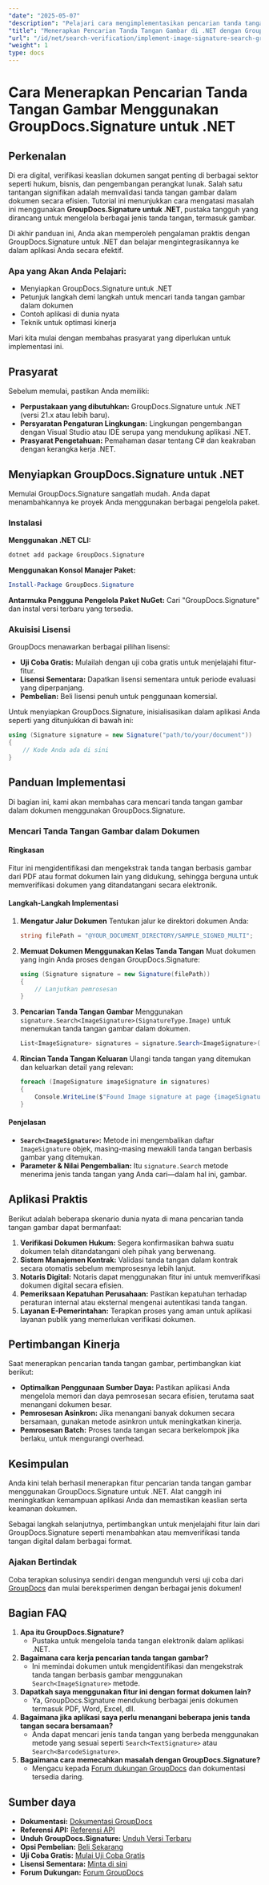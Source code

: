```yaml
---
"date": "2025-05-07"
"description": "Pelajari cara mengimplementasikan pencarian tanda tangan gambar di .NET menggunakan GroupDocs.Signature. Panduan ini mencakup pengaturan, implementasi, dan aplikasi praktis."
"title": "Menerapkan Pencarian Tanda Tangan Gambar di .NET dengan GroupDocs.Signature&#58; Panduan Langkah demi Langkah"
"url": "/id/net/search-verification/implement-image-signature-search-groupdocs-signature-dotnet/"
"weight": 1
type: docs
---
```

# Cara Menerapkan Pencarian Tanda Tangan Gambar Menggunakan GroupDocs.Signature untuk .NET

## Perkenalan

Di era digital, verifikasi keaslian dokumen sangat penting di berbagai sektor seperti hukum, bisnis, dan pengembangan perangkat lunak. Salah satu tantangan signifikan adalah memvalidasi tanda tangan gambar dalam dokumen secara efisien. Tutorial ini menunjukkan cara mengatasi masalah ini menggunakan **GroupDocs.Signature untuk .NET**, pustaka tangguh yang dirancang untuk mengelola berbagai jenis tanda tangan, termasuk gambar.

Di akhir panduan ini, Anda akan memperoleh pengalaman praktis dengan GroupDocs.Signature untuk .NET dan belajar mengintegrasikannya ke dalam aplikasi Anda secara efektif.

### Apa yang Akan Anda Pelajari:
- Menyiapkan GroupDocs.Signature untuk .NET
- Petunjuk langkah demi langkah untuk mencari tanda tangan gambar dalam dokumen
- Contoh aplikasi di dunia nyata
- Teknik untuk optimasi kinerja

Mari kita mulai dengan membahas prasyarat yang diperlukan untuk implementasi ini.

## Prasyarat

Sebelum memulai, pastikan Anda memiliki:
- **Perpustakaan yang dibutuhkan:** GroupDocs.Signature untuk .NET (versi 21.x atau lebih baru).
- **Persyaratan Pengaturan Lingkungan:** Lingkungan pengembangan dengan Visual Studio atau IDE serupa yang mendukung aplikasi .NET.
- **Prasyarat Pengetahuan:** Pemahaman dasar tentang C# dan keakraban dengan kerangka kerja .NET.

## Menyiapkan GroupDocs.Signature untuk .NET

Memulai GroupDocs.Signature sangatlah mudah. Anda dapat menambahkannya ke proyek Anda menggunakan berbagai pengelola paket.

### Instalasi

**Menggunakan .NET CLI:**
```bash
dotnet add package GroupDocs.Signature
```

**Menggunakan Konsol Manajer Paket:**
```powershell
Install-Package GroupDocs.Signature
```

**Antarmuka Pengguna Pengelola Paket NuGet:** Cari "GroupDocs.Signature" dan instal versi terbaru yang tersedia.

### Akuisisi Lisensi

GroupDocs menawarkan berbagai pilihan lisensi:
- **Uji Coba Gratis:** Mulailah dengan uji coba gratis untuk menjelajahi fitur-fitur.
- **Lisensi Sementara:** Dapatkan lisensi sementara untuk periode evaluasi yang diperpanjang.
- **Pembelian:** Beli lisensi penuh untuk penggunaan komersial.

Untuk menyiapkan GroupDocs.Signature, inisialisasikan dalam aplikasi Anda seperti yang ditunjukkan di bawah ini:

```csharp
using (Signature signature = new Signature("path/to/your/document"))
{
    // Kode Anda ada di sini
}
```

## Panduan Implementasi

Di bagian ini, kami akan membahas cara mencari tanda tangan gambar dalam dokumen menggunakan GroupDocs.Signature.

### Mencari Tanda Tangan Gambar dalam Dokumen

#### Ringkasan
Fitur ini mengidentifikasi dan mengekstrak tanda tangan berbasis gambar dari PDF atau format dokumen lain yang didukung, sehingga berguna untuk memverifikasi dokumen yang ditandatangani secara elektronik.

#### Langkah-Langkah Implementasi

1. **Mengatur Jalur Dokumen**
   Tentukan jalur ke direktori dokumen Anda:
   
   ```csharp
   string filePath = "@YOUR_DOCUMENT_DIRECTORY/SAMPLE_SIGNED_MULTI";
   ```

2. **Memuat Dokumen Menggunakan Kelas Tanda Tangan**
   Muat dokumen yang ingin Anda proses dengan GroupDocs.Signature:
   
   ```csharp
   using (Signature signature = new Signature(filePath))
   {
       // Lanjutkan pemrosesan
   }
   ```

3. **Pencarian Tanda Tangan Gambar**
   Menggunakan `signature.Search<ImageSignature>(SignatureType.Image)` untuk menemukan tanda tangan gambar dalam dokumen.
   
   ```csharp
   List<ImageSignature> signatures = signature.Search<ImageSignature>(SignatureType.Image);
   ```

4. **Rincian Tanda Tangan Keluaran**
   Ulangi tanda tangan yang ditemukan dan keluarkan detail yang relevan:
   
   ```csharp
   foreach (ImageSignature imageSignature in signatures)
   {
       Console.WriteLine($"Found Image signature at page {imageSignature.PageNumber} and size {imageSignature.Size}." );
   }
   ```

#### Penjelasan
- **`Search<ImageSignature>`:** Metode ini mengembalikan daftar `ImageSignature` objek, masing-masing mewakili tanda tangan berbasis gambar yang ditemukan.
- **Parameter & Nilai Pengembalian:** Itu `signature.Search` metode menerima jenis tanda tangan yang Anda cari—dalam hal ini, gambar.

## Aplikasi Praktis

Berikut adalah beberapa skenario dunia nyata di mana pencarian tanda tangan gambar dapat bermanfaat:

1. **Verifikasi Dokumen Hukum:** Segera konfirmasikan bahwa suatu dokumen telah ditandatangani oleh pihak yang berwenang.
2. **Sistem Manajemen Kontrak:** Validasi tanda tangan dalam kontrak secara otomatis sebelum memprosesnya lebih lanjut.
3. **Notaris Digital:** Notaris dapat menggunakan fitur ini untuk memverifikasi dokumen digital secara efisien.
4. **Pemeriksaan Kepatuhan Perusahaan:** Pastikan kepatuhan terhadap peraturan internal atau eksternal mengenai autentikasi tanda tangan.
5. **Layanan E-Pemerintahan:** Terapkan proses yang aman untuk aplikasi layanan publik yang memerlukan verifikasi dokumen.

## Pertimbangan Kinerja

Saat menerapkan pencarian tanda tangan gambar, pertimbangkan kiat berikut:
- **Optimalkan Penggunaan Sumber Daya:** Pastikan aplikasi Anda mengelola memori dan daya pemrosesan secara efisien, terutama saat menangani dokumen besar.
- **Pemrosesan Asinkron:** Jika menangani banyak dokumen secara bersamaan, gunakan metode asinkron untuk meningkatkan kinerja.
- **Pemrosesan Batch:** Proses tanda tangan secara berkelompok jika berlaku, untuk mengurangi overhead.

## Kesimpulan

Anda kini telah berhasil menerapkan fitur pencarian tanda tangan gambar menggunakan GroupDocs.Signature untuk .NET. Alat canggih ini meningkatkan kemampuan aplikasi Anda dan memastikan keaslian serta keamanan dokumen.

Sebagai langkah selanjutnya, pertimbangkan untuk menjelajahi fitur lain dari GroupDocs.Signature seperti menambahkan atau memverifikasi tanda tangan digital dalam berbagai format.

### Ajakan Bertindak

Coba terapkan solusinya sendiri dengan mengunduh versi uji coba dari [GroupDocs](https://releases.groupdocs.com/signature/net/) dan mulai bereksperimen dengan berbagai jenis dokumen!

## Bagian FAQ

1. **Apa itu GroupDocs.Signature?**
   - Pustaka untuk mengelola tanda tangan elektronik dalam aplikasi .NET.
2. **Bagaimana cara kerja pencarian tanda tangan gambar?**
   - Ini memindai dokumen untuk mengidentifikasi dan mengekstrak tanda tangan berbasis gambar menggunakan `Search<ImageSignature>` metode.
3. **Dapatkah saya menggunakan fitur ini dengan format dokumen lain?**
   - Ya, GroupDocs.Signature mendukung berbagai jenis dokumen termasuk PDF, Word, Excel, dll.
4. **Bagaimana jika aplikasi saya perlu menangani beberapa jenis tanda tangan secara bersamaan?**
   - Anda dapat mencari jenis tanda tangan yang berbeda menggunakan metode yang sesuai seperti `Search<TextSignature>` atau `Search<BarcodeSignature>`.
5. **Bagaimana cara memecahkan masalah dengan GroupDocs.Signature?**
   - Mengacu kepada [Forum dukungan GroupDocs](https://forum.groupdocs.com/c/signature/) dan dokumentasi tersedia daring.

## Sumber daya
- **Dokumentasi:** [Dokumentasi GroupDocs](https://docs.groupdocs.com/signature/net/)
- **Referensi API:** [Referensi API](https://reference.groupdocs.com/signature/net/)
- **Unduh GroupDocs.Signature:** [Unduh Versi Terbaru](https://releases.groupdocs.com/signature/net/)
- **Opsi Pembelian:** [Beli Sekarang](https://purchase.groupdocs.com/buy)
- **Uji Coba Gratis:** [Mulai Uji Coba Gratis](https://releases.groupdocs.com/signature/net/)
- **Lisensi Sementara:** [Minta di sini](https://purchase.groupdocs.com/temporary-license/)
- **Forum Dukungan:** [Forum GroupDocs](https://forum.groupdocs.com/c/signature/)
